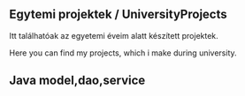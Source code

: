 ## Egytemi projektek / UniversityProjects

Itt találhatóak az egyetemi éveim alatt készített projektek.

Here you can find my projects, which i make during university.

## Java model,dao,service
